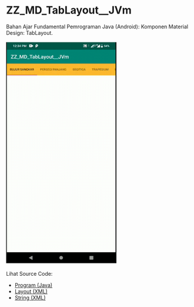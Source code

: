 # ZZ_MD_TabLayout__JVm
Bahan Ajar Fundamental Pemrograman Java (Android): Komponen Material Design: TabLayout.<br><br>
<img src="https://github.com/RizkyKhapidsyah/ZZ_MD_TabLayout__JVm/blob/master/app/rslts/20200509_123408-1589002496880.gif" height=600px width=300px><br><br>
Lihat Source Code:<br>
- <a href="https://github.com/RizkyKhapidsyah/ZZ_MD_TabLayout__JVm/blob/master/app/src/main/java/com/rk/md_tl/MainActivity.java">Program (Java)</a><br>
- <a href="https://github.com/RizkyKhapidsyah/ZZ_MD_TabLayout__JVm/blob/master/app/src/main/res/layout/activity_main.xml">Layout (XML)</a><br>
- <a href="https://github.com/RizkyKhapidsyah/ZZ_MD_TabLayout__JVm/blob/master/app/src/main/res/values/strings.xml">String (XML)</a>
